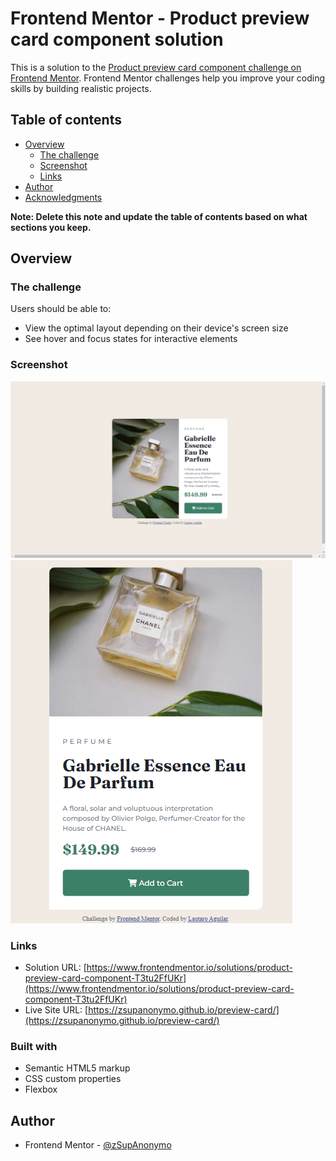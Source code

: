 # Frontend Mentor - Product preview card component solution

This is a solution to the [Product preview card component challenge on Frontend Mentor](https://www.frontendmentor.io/challenges/product-preview-card-component-GO7UmttRfa). Frontend Mentor challenges help you improve your coding skills by building realistic projects. 

## Table of contents

- [Overview](#overview)
  - [The challenge](#the-challenge)
  - [Screenshot](#screenshot)
  - [Links](#links)
- [Author](#author)
- [Acknowledgments](#acknowledgments)

**Note: Delete this note and update the table of contents based on what sections you keep.**

## Overview

### The challenge

Users should be able to:

- View the optimal layout depending on their device's screen size
- See hover and focus states for interactive elements

### Screenshot

![](./images/screenshot-desktop.PNG)
![](./images/screenshot-mobile.png)

### Links

- Solution URL: [https://www.frontendmentor.io/solutions/product-preview-card-component-T3tu2FfUKr](https://www.frontendmentor.io/solutions/product-preview-card-component-T3tu2FfUKr)
- Live Site URL: [https://zsupanonymo.github.io/preview-card/](https://zsupanonymo.github.io/preview-card/)

### Built with

- Semantic HTML5 markup
- CSS custom properties
- Flexbox

## Author

- Frontend Mentor - [@zSupAnonymo](https://www.frontendmentor.io/profile/zSupAnonymo)
